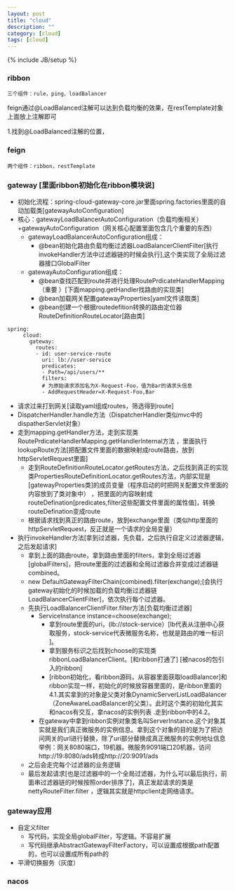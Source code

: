 ```yaml
---
layout: post
title: "cloud"
description: ""
category: [cloud]
tags: [cloud]
---
```

{% include JB/setup %}


### ribbon
    三个组件：rule，ping，loadBalancer
feign通过@LoadBalanced注解可以达到负载均衡的效果，在restTemplate对象上面放上注解即可

1.找到@LoadBalanced注解的位置，

### feign
    两个组件：ribbon，restTemplate


### gateway [里面ribbon初始化在ribbon模块说]
* 初始化流程：spring-cloud-gateway-core.jar里面spring.factories里面的自动加载类[gatewayAutoConfiguration]
* 核心：gatewayLoadBalancerAutoConfiguration（负载均衡相关）+gatewayAutoConfiguration（网关核心配置里面包含几个重要的东西）
  * gatewayLoadBalancerAutoConfiguration组成：
    * @bean初始化路由负载均衡过滤器LoadBalancerClientFilter[执行invokeHandler方法中过滤器链的时候会执行],这个类实现了全局过滤器接口GlobalFilter
  * gatewayAutoConfiguration组成： 
    * @bean查找匹配到route并进行处理RoutePrdicateHandlerMapping（重要 ）[下面mapping.getHandler找路由的实现类]
    * @bean加载网关配置gatewayProperties[yaml文件读取类]
    * @bean创建一个根据routedefition转换的路由定位器RouteDefinitionRouteLocator[路由类]
```
spring:
     cloud:
       gateway:
         routes:
         - id: user-service-route
           uri: lb://user-service
           predicates:
           - Path=/api/users/**
           filters:
           # 为原始请求添加名为X-Request-Foo，值为Bar的请求头信息
           - AddRequestHeader=X-Request-Foo,Bar
```
* 请求过来打到网关[读取yaml组成routes，筛选得到route]
* DispatcherHandler.handle方法（DispatcherHandler类似mvc中的dispatherServlet对象）
* 走到mapping.getHandler方法，走到实现类RoutePrdicateHandlerMapping.getHandlerInternal方法 ，里面执行lookupRoute方法[把配置文件里面的数据映射成route路由，放到httpServletRequest里面]
  * 走到RouteDefinitionRouteLocator.getRoutes方法，之后找到真正的实现类PropertiesRouteDefinitionLocator.getRoutes方法，内部实现是[gatewayProperties类]的成员变量（程序启动的时把网关配置文件里面的内容放到了类对象中）
，把里面的内容映射成routeDefination[predicates,filter这些配置文件里面的属性值]，转换routeDefination变成route 
  * 根据请求找到真正的路由route，放到exchange里面（类似http里面的httpServletRequest，反正就是一个请求的全局变量）
* 执行invokeHandler方法[拿到过滤器，先负载，之后执行自定义过滤器逻辑，之后发起请求]
  * 拿到上面的路由route，拿到路由里面的filters，拿到全局过滤器[globalFilters]，把route里面的过滤器和全局过滤器合并变成过滤器链combined。
  * new DefaultGatewayFilterChain(combined).filter(exchange);[会执行gateway初始化的时候加载的负载均衡过滤器链LoadBalancerClientFilter]，依次执行每个过滤器。
  * 先执行LoadBalancerClientFilter.filter方法[负载均衡过滤器]
    * ServiceInstance instance=choose(exchange); 
      * 拿到route里面的uri，(lb://stock-service）[lb代表从注册中心获取服务，stock-service代表微服务名称，也就是路由的唯一标识 ]。
      * 拿到服务标识之后找到choose的实现类ribbonLoadBalancerClient。[和ribbon打通了] [被nacos的包引入的ribbon]
      * [ribbon初始化，看ribbon源码，从容器里面获取loadBalancer]和ribbon实现一样，初始化的时候放容器里面的，是ribbon里面的4.1.其实拿到的对象是父类对象DynamicServerListLoadBalancer  （ZoneAwareLoadBalancer的父类）。此时这个类的初始化其实和nacos有交互，拿nacos的实例列表 .走到ribbon中的4.2。
    * 在gateway中拿到ribbon实例对象类名叫ServerInstance.这个对象其实就是我们真正微服务的实例信息。拿到这个对象的目的是为了把访问网关的url进行替换，除了uri部分替换成真正微服务的实例地址信息
        举例：网关8080端口，19机器。微服务9091端口20机器，访问http://19:8080/ads转成http://20:9091/ads
  * 之后会走完每个过滤器的业务逻辑
  * 最后发起请求[也是过滤器中的一个全局过滤器，为什么可以最后执行，前面串过滤器链的时候按照order排序了]，真正发起请求的类是nettyRouteFilter.filter ，逻辑其实就是httpclient走网络请求。

### gateway应用
* 自定义filter
  * 写代码，实现全局globalFilter，写逻辑。不容易扩展
  * 写代码继承AbstractGatewayFilterFactory，可以设置成根据path配置的，也可以设置成所有path的
* 平滑切换服务（灰度）
### nacos
 